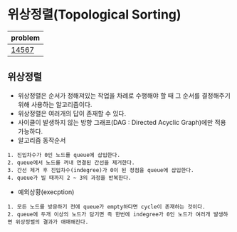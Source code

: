 # 위상정렬(Topological Sorting)

|problem|
|---|
|[14567](https://www.acmicpc.net/problem/14567)|

## 위상정렬

 - 위상정렬은 순서가 정해져있는 작업을 차례로 수행해야 할 때 그 순서를 결정해주기 위해 사용하는 알고리즘이다.
 - 위상정렬은 여러개의 답이 존재할 수 있다.
 - 사이클이 발생하지 않는 방향 그래프(DAG : Directed Acyclic Graph)에만 적용 가능하다. 
 - 알고리즘 동작순서
 ~~~
 1. 진입차수가 0인 노드를 queue에 삽입한다.
 2. queue에서 노드를 꺼내 연결된 간선을 제거한다.
 3. 간선 제거 후 진입차수(indegree)가 0이 된 정점을 queue에 삽입한다.
 4. queue가 빌 때까지 2 ~ 3의 과정을 반복한다.
 ~~~
 
 - 예외상황(execption)
 ~~~
 1. 모든 노드를 방문하기 전에 queue가 empty하다면 cycle이 존재하는 것이다.
 2. queue에 두개 이상의 노드가 담기면 즉 한번에 indegree가 0인 노드가 여러개 발생하면 위상정렬의 결과가 애매해진다.
 ~~~ 
